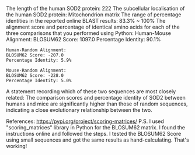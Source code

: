 The length of the human SOD2 protein: 222
The subcellular localisation of the human SOD2 protein: Mitochondrion matrix
The range of percentage identities in the reported online BLAST results: 83.3% ~ 100%
The alignment score and percentage of identical amino acids for each of the three comparisons that you performed using Python: 
    Human-Mouse Alignment:
    BLOSUM62 Score: 1097.0
    Percentage Identity: 90.1%

    Human-Random Alignment:
    BLOSUM62 Score: -207.0
    Percentage Identity: 5.9%

    Mouse-Random Alignment:
    BLOSUM62 Score: -228.0
    Percentage Identity: 5.0% 
A statement recording which of these two sequences are most closely related: The comparison scores and percentage identity of SOD2 between humans and mice are significantly higher than those of random sequences, indicating a close evolutionary relationship between the two.

References:
https://pypi.org/project/scoring-matrices/
P.S. I used "scoring_matrices" library in Python for the BLOSUM62 matrix. I found the instructions online and followed the steps. I tested the BLOSUM62 Score using small sequences and got the same results as hand-calculating. That's working!
